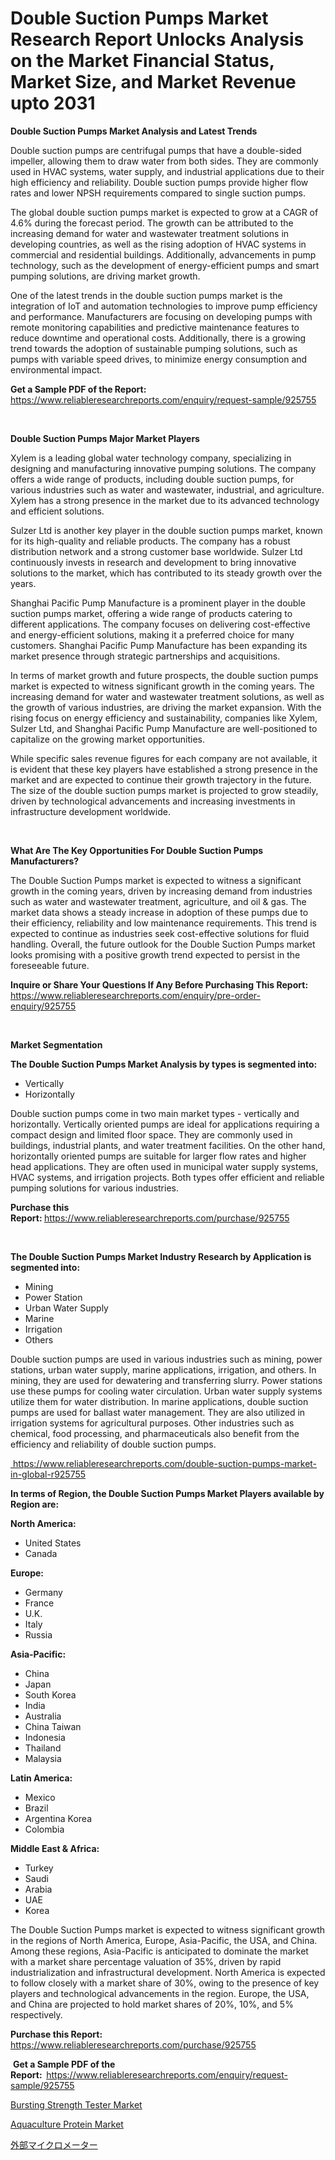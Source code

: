 <p><h1>Double Suction Pumps Market Research Report Unlocks Analysis on the Market Financial Status, Market Size, and Market Revenue upto 2031</h1></p><p><strong>Double Suction Pumps Market Analysis and Latest Trends</strong></p>
<p><p>Double suction pumps are centrifugal pumps that have a double-sided impeller, allowing them to draw water from both sides. They are commonly used in HVAC systems, water supply, and industrial applications due to their high efficiency and reliability. Double suction pumps provide higher flow rates and lower NPSH requirements compared to single suction pumps.</p><p>The global double suction pumps market is expected to grow at a CAGR of 4.6% during the forecast period. The growth can be attributed to the increasing demand for water and wastewater treatment solutions in developing countries, as well as the rising adoption of HVAC systems in commercial and residential buildings. Additionally, advancements in pump technology, such as the development of energy-efficient pumps and smart pumping solutions, are driving market growth.</p><p>One of the latest trends in the double suction pumps market is the integration of IoT and automation technologies to improve pump efficiency and performance. Manufacturers are focusing on developing pumps with remote monitoring capabilities and predictive maintenance features to reduce downtime and operational costs. Additionally, there is a growing trend towards the adoption of sustainable pumping solutions, such as pumps with variable speed drives, to minimize energy consumption and environmental impact.</p></p>
<p><strong>Get a Sample PDF of the Report:&nbsp;</strong> <a href="https://www.reliableresearchreports.com/enquiry/request-sample/925755">https://www.reliableresearchreports.com/enquiry/request-sample/925755</a></p>
<p>&nbsp;</p>
<p><strong>Double Suction Pumps Major Market Players</strong></p>
<p><p>Xylem is a leading global water technology company, specializing in designing and manufacturing innovative pumping solutions. The company offers a wide range of products, including double suction pumps, for various industries such as water and wastewater, industrial, and agriculture. Xylem has a strong presence in the market due to its advanced technology and efficient solutions.</p><p>Sulzer Ltd is another key player in the double suction pumps market, known for its high-quality and reliable products. The company has a robust distribution network and a strong customer base worldwide. Sulzer Ltd continuously invests in research and development to bring innovative solutions to the market, which has contributed to its steady growth over the years.</p><p>Shanghai Pacific Pump Manufacture is a prominent player in the double suction pumps market, offering a wide range of products catering to different applications. The company focuses on delivering cost-effective and energy-efficient solutions, making it a preferred choice for many customers. Shanghai Pacific Pump Manufacture has been expanding its market presence through strategic partnerships and acquisitions.</p><p>In terms of market growth and future prospects, the double suction pumps market is expected to witness significant growth in the coming years. The increasing demand for water and wastewater treatment solutions, as well as the growth of various industries, are driving the market expansion. With the rising focus on energy efficiency and sustainability, companies like Xylem, Sulzer Ltd, and Shanghai Pacific Pump Manufacture are well-positioned to capitalize on the growing market opportunities.</p><p>While specific sales revenue figures for each company are not available, it is evident that these key players have established a strong presence in the market and are expected to continue their growth trajectory in the future. The size of the double suction pumps market is projected to grow steadily, driven by technological advancements and increasing investments in infrastructure development worldwide.</p></p>
<p>&nbsp;</p>
<p><strong>What Are The Key Opportunities For Double Suction Pumps Manufacturers?</strong></p>
<p><p>The Double Suction Pumps market is expected to witness a significant growth in the coming years, driven by increasing demand from industries such as water and wastewater treatment, agriculture, and oil & gas. The market data shows a steady increase in adoption of these pumps due to their efficiency, reliability and low maintenance requirements. This trend is expected to continue as industries seek cost-effective solutions for fluid handling. Overall, the future outlook for the Double Suction Pumps market looks promising with a positive growth trend expected to persist in the foreseeable future.</p></p>
<p><strong>Inquire or Share Your Questions If Any Before Purchasing This Report:</strong> <a href="https://www.reliableresearchreports.com/enquiry/pre-order-enquiry/925755">https://www.reliableresearchreports.com/enquiry/pre-order-enquiry/925755</a></p>
<p>&nbsp;</p>
<p><strong>Market Segmentation</strong></p>
<p><strong>The Double Suction Pumps Market Analysis by types is segmented into:</strong></p>
<p><ul><li>Vertically</li><li>Horizontally</li></ul></p>
<p><p>Double suction pumps come in two main market types - vertically and horizontally. Vertically oriented pumps are ideal for applications requiring a compact design and limited floor space. They are commonly used in buildings, industrial plants, and water treatment facilities. On the other hand, horizontally oriented pumps are suitable for larger flow rates and higher head applications. They are often used in municipal water supply systems, HVAC systems, and irrigation projects. Both types offer efficient and reliable pumping solutions for various industries.</p></p>
<p><strong>Purchase this Report:&nbsp;</strong><a href="https://www.reliableresearchreports.com/purchase/925755">https://www.reliableresearchreports.com/purchase/925755</a></p>
<p>&nbsp;</p>
<p><strong>The Double Suction Pumps Market Industry Research by Application is segmented into:</strong></p>
<p><ul><li>Mining</li><li>Power Station</li><li>Urban Water Supply</li><li>Marine</li><li>Irrigation</li><li>Others</li></ul></p>
<p><p>Double suction pumps are used in various industries such as mining, power stations, urban water supply, marine applications, irrigation, and others. In mining, they are used for dewatering and transferring slurry. Power stations use these pumps for cooling water circulation. Urban water supply systems utilize them for water distribution. In marine applications, double suction pumps are used for ballast water management. They are also utilized in irrigation systems for agricultural purposes. Other industries such as chemical, food processing, and pharmaceuticals also benefit from the efficiency and reliability of double suction pumps.</p></p>
<p><a href="https://www.reliableresearchreports.com/double-suction-pumps-market-in-global-r925755">&nbsp;https://www.reliableresearchreports.com/double-suction-pumps-market-in-global-r925755</a></p>
<p><strong>In terms of Region, the Double Suction Pumps Market Players available by Region are:</strong></p>
<p>
    <p> <strong> North America: </strong>
        <ul>
            <li>United States</li>
            <li>Canada</li>
        </ul>
        </p> 
    <p> <strong> Europe: </strong>
        <ul>
            <li>Germany</li>
            <li>France</li>
            <li>U.K.</li>
            <li>Italy</li>
            <li>Russia</li>
        </ul>
        </p> 
    <p> <strong> Asia-Pacific: </strong>
        <ul>
            <li>China</li>
            <li>Japan</li>
            <li>South Korea</li>
            <li>India</li>
            <li>Australia</li>
            <li>China Taiwan</li>
            <li>Indonesia</li>
            <li>Thailand</li>
            <li>Malaysia</li>
        </ul>
        </p> 
    <p> <strong> Latin America: </strong>
        <ul>
            <li>Mexico</li>
            <li>Brazil</li>
            <li>Argentina Korea</li>
            <li>Colombia</li>
        </ul>
        </p> 
    <p> <strong> Middle East & Africa: </strong>
        <ul>
            <li>Turkey</li>
            <li>Saudi</li>
            <li>Arabia</li>
            <li>UAE</li>
            <li>Korea</li>
        </ul>
    </p>
    </p>
<p><p>The Double Suction Pumps market is expected to witness significant growth in the regions of North America, Europe, Asia-Pacific, the USA, and China. Among these regions, Asia-Pacific is anticipated to dominate the market with a market share percentage valuation of 35%, driven by rapid industrialization and infrastructural development. North America is expected to follow closely with a market share of 30%, owing to the presence of key players and technological advancements in the region. Europe, the USA, and China are projected to hold market shares of 20%, 10%, and 5% respectively.</p></p>
<p><strong>Purchase this Report: </strong><a href="https://www.reliableresearchreports.com/purchase/925755">https://www.reliableresearchreports.com/purchase/925755</a></p>
<p>&nbsp;<strong>Get a Sample PDF of the Report:&nbsp;&nbsp;</strong><a href="https://www.reliableresearchreports.com/enquiry/request-sample/925755">https://www.reliableresearchreports.com/enquiry/request-sample/925755</a></p>
<p><strong></strong></p>
<p><p><a href="https://github.com/FassouRP/Market-Research-Report-List-4/blob/main/bursting-strength-tester-market.md">Bursting Strength Tester Market</a></p><p><a href="https://angry-finch-aaf.notion.site/Aquaculture-Protein-Market-Analysis-Its-CAGR-Market-Segmentation-and-Global-Industry-Overview-4087b566ebcd45abacd2d04522b37e03">Aquaculture Protein Market</a></p><p><a href="https://medium.com/@chloekessler01/%E5%A4%96%E9%83%A8%E3%83%9E%E3%82%A4%E3%82%AF%E3%83%AD%E3%83%A1%E3%83%BC%E3%82%BF%E3%83%BC%E5%B8%82%E5%A0%B4%E8%A6%8F%E6%A8%A1-cagr-%E3%83%88%E3%83%AC%E3%83%B3%E3%83%892024%E5%B9%B4%E3%81%8B%E3%82%892030%E5%B9%B4-a6967dfb2f00">外部マイクロメーター</a></p></p>